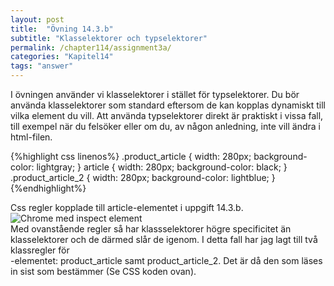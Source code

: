```yaml
---
layout: post
title:  "Övning 14.3.b"
subtitle: "Klasselektorer och typselektorer"
permalink: /chapter114/assignment3a/
categories: "Kapitel14"
tags: "answer"
---
```

I övningen använder vi klasselektorer i stället för typselektorer. Du bör använda klasselektorer som standard eftersom de kan kopplas dynamiskt till vilka element du vill. Att använda typselektorer direkt är praktiskt i vissa fall, till exempel när du felsöker eller om du, av någon anledning, inte vill ändra i html-filen.

{%highlight css linenos%}
.product_article {
  width: 280px;
  background-color: lightgray;
}
article {
  width: 280px;
  background-color: black;
}
.product_article_2 {
  width: 280px;
  background-color: lightblue;
}
{%endhighlight%}
<figcaption>Css regler kopplade till article-elementet i uppgift 14.3.b.</figcaption>

<img src="{{ site.url | append:site.baseurl}}/assets/images/chapter14-assignment3b.PNG" alt="Chrome med inspect element"/>
<figcaption>Med ovanstående regler så har klassselektorer högre specificitet än klasselektorer och de därmed slår de igenom. I detta fall har jag lagt till två klassregler för <article>-elementet: product_article samt product_article_2. Det är då den som läses in sist som bestämmer (Se CSS koden ovan). </figcaption>
